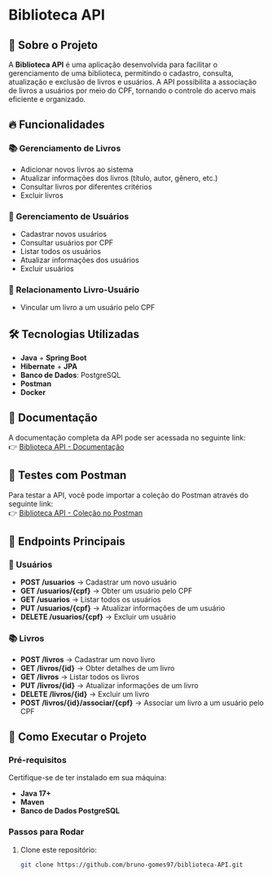# Biblioteca API

## 📖 Sobre o Projeto
A **Biblioteca API** é uma aplicação desenvolvida para facilitar o gerenciamento de uma biblioteca, permitindo o cadastro, consulta, atualização e exclusão de livros e usuários. A API possibilita a associação de livros a usuários por meio do CPF, tornando o controle do acervo mais eficiente e organizado.

## 🔥 Funcionalidades

### 📚 Gerenciamento de Livros
- Adicionar novos livros ao sistema
- Atualizar informações dos livros (título, autor, gênero, etc.)
- Consultar livros por diferentes critérios
- Excluir livros

### 👤 Gerenciamento de Usuários
- Cadastrar novos usuários
- Consultar usuários por CPF
- Listar todos os usuários
- Atualizar informações dos usuários
- Excluir usuários

### 🔗 Relacionamento Livro-Usuário
- Vincular um livro a um usuário pelo CPF

## 🛠 Tecnologias Utilizadas
- **Java** + **Spring Boot**
- **Hibernate** + **JPA**
- **Banco de Dados**: PostgreSQL 
- **Postman** 
- **Docker** 

## 📜 Documentação
A documentação completa da API pode ser acessada no seguinte link:  
👉 [Biblioteca API - Documentação](https://whimsical.com/biblioteca-api-7QPrG6SfDGxaSrESZBBLui)

## 🧪 Testes com Postman
Para testar a API, você pode importar a coleção do Postman através do seguinte link:  
👉 [Biblioteca API - Coleção no Postman](https://www.postman.com/lunar-module-technologist-29666732/vs-15-pub/collection/6b84zc1/biblioteca-api?action=share&creator=40465391)

## 📌 Endpoints Principais

### 👤 Usuários
- **POST /usuarios** → Cadastrar um novo usuário
- **GET /usuarios/{cpf}** → Obter um usuário pelo CPF
- **GET /usuarios** → Listar todos os usuários
- **PUT /usuarios/{cpf}** → Atualizar informações de um usuário
- **DELETE /usuarios/{cpf}** → Excluir um usuário

### 📚 Livros
- **POST /livros** → Cadastrar um novo livro
- **GET /livros/{id}** → Obter detalhes de um livro
- **GET /livros** → Listar todos os livros
- **PUT /livros/{id}** → Atualizar informações de um livro
- **DELETE /livros/{id}** → Excluir um livro
- **POST /livros/{id}/associar/{cpf}** → Associar um livro a um usuário pelo CPF

## 🚀 Como Executar o Projeto

### Pré-requisitos
Certifique-se de ter instalado em sua máquina:
- **Java 17+**
- **Maven**
- **Banco de Dados PostgreSQL**

### Passos para Rodar
1. Clone este repositório:
   ```bash
   git clone https://github.com/bruno-gomes97/biblioteca-API.git
